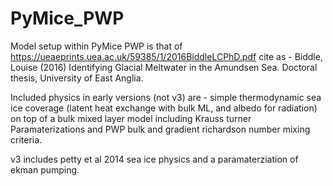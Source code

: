 # PyMice_PWP

Model setup within PyMice PWP is that of https://ueaeprints.uea.ac.uk/59385/1/2016BiddleLCPhD.pdf
cite as - Biddle, Louise (2016) Identifying Glacial Meltwater in the Amundsen Sea. Doctoral thesis, University of East Anglia.

Included physics in early versions (not v3) are - simple thermodynamic sea ice coverage (latent heat exchange with bulk ML, and albedo for radiation) 
on top of a bulk mixed layer model including Krauss turner Paramaterizations and PWP bulk and gradient richardson number mixing criteria. 


v3 includes petty et al 2014 sea ice physics and a paramaterziation of ekman pumping.

